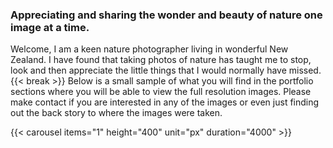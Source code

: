 

### Appreciating and sharing the wonder and beauty of nature one image at a time.  
Welcome, I am a keen nature photographer living in wonderful New Zealand.  I have found that taking photos of nature has taught me to stop, look and then appreciate the little things that I would normally have missed.{{< break >}}
Below is a small sample of what you will find in the portfolio sections where you will be able to view the full resolution images.  Please make contact if you are interested in any of the images or even just finding out the back story to where the images were taken.

{{< carousel items="1" height="400" unit="px" duration="4000" >}}




